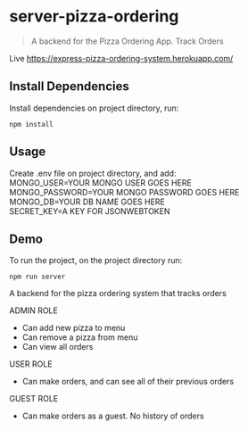 # server-pizza-ordering
> A backend for the Pizza Ordering App. Track Orders

Live https://express-pizza-ordering-system.herokuapp.com/

## Install Dependencies
Install dependencies on project directory, run:

```
npm install
```

## Usage
Create .env file on project directory, and add:  
MONGO_USER=YOUR MONGO USER GOES HERE  
MONGO_PASSWORD=YOUR MONGO PASSWORD GOES HERE  
MONGO_DB=YOUR DB NAME GOES HERE  
SECRET_KEY=A KEY FOR JSONWEBTOKEN  

## Demo
To run the project, on the project directory run:
```
npm run server
```

A backend for the pizza ordering system that tracks orders

ADMIN ROLE
- Can add new pizza to menu
- Can remove a pizza from menu
- Can view all orders

USER ROLE
- Can make orders, and can see all of their previous orders

GUEST ROLE
- Can make orders as a guest. No history of orders